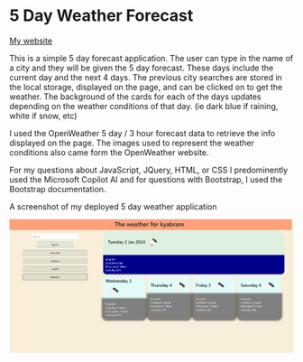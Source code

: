 # 5 Day Weather Forecast

[My website](https://nuclearreid.github.io/weatherApi/)

This is a simple 5 day forecast application. The user can type in the name of a city and they will be given the 5 day forecast.
These days include the current day and the next 4 days. 
The previous city searches are stored in the local storage, displayed on the page, and can be clicked on to get the weather.
The background of the cards for each of the days updates depending on the weather conditions of that day. (ie dark blue if raining, white if snow, etc)
 
I used the OpenWeather 5 day / 3 hour forecast data to retrieve the info displayed on the page. The images used to represent the weather conditions also came form the OpenWeather website.

For my questions about JavaScript, JQuery, HTML, or CSS I predominently used the Microsoft Copilot AI and for questions with Bootstrap, I used the Bootstrap documentation.

A screenshot of my deployed 5 day weather application

![a screenshot of the deployed application](./assets/readme-imgs/weatherapi%20screenshot.png)